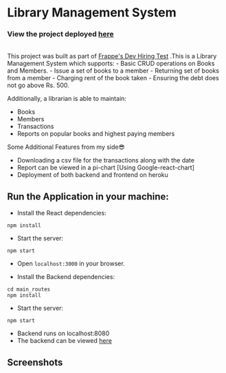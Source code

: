 # Library Management System

### View the project deployed [here](https://library-management-system-2.herokuapp.com/)<br>
 
<br>
This project was built as part of <a href="https://frappe.io/dev-hiring-test">Frappe's Dev Hiring Test</a> .This is a Library Management System which supports:
- Basic CRUD operations on Books and Members.
- Issue a set of books to a member
- Returning set of books from a member
- Charging rent of the book taken
- Ensuring the debt does not go above Rs. 500.

Additionally, a librarian is able to maintain:
- Books
- Members
- Transactions
- Reports on popular books and highest paying members

Some Additional Features from my side😎
- Downloading a csv file for the transactions along with the date 
- Report can be viewed in a pi-chart [Using Google-react-chart]
- Deployment of both backend and frontend on heroku


## Run the Application in your machine:

- Install the React dependencies:

```
npm install
```
- Start the server:
```
npm start
```
- Open `localhost:3000` in your browser.


- Install the Backend dependencies:

```
cd main_routes
npm install
```
- Start the server:
```
npm start
```
- Backend runs on localhost:8080
- The backend can be viewed [here](https://frappebackend.herokuapp.com/books)

## Screenshots




